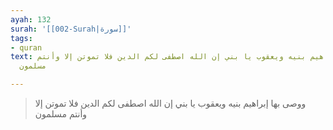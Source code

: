 ```yaml
---
ayah: 132
surah: '[[002-Surah|سورة]]'
tags:
- quran
text: ووصى بها إبراهيم بنيه ويعقوب يا بني إن الله اصطفى لكم الدين فلا تموتن إلا وأنتم
  مسلمون

---
```

> ووصى بها إبراهيم بنيه ويعقوب يا بني إن الله اصطفى لكم الدين فلا تموتن إلا وأنتم مسلمون
